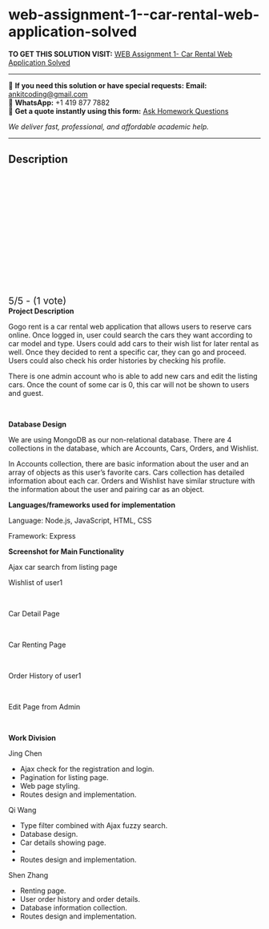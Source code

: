 # web-assignment-1--car-rental-web-application-solved
**TO GET THIS SOLUTION VISIT:** [WEB Assignment 1- Car Rental Web Application Solved](https://www.ankitcodinghub.com/product/web-assignment-1-car-rental-web-application-solved/)


---

📩 **If you need this solution or have special requests:** **Email:** ankitcoding@gmail.com  
📱 **WhatsApp:** +1 419 877 7882  
📄 **Get a quote instantly using this form:** [Ask Homework Questions](https://www.ankitcodinghub.com/services/ask-homework-questions/)

*We deliver fast, professional, and affordable academic help.*

---

<h2>Description</h2>



<div class="kk-star-ratings kksr-auto kksr-align-center kksr-valign-top" data-payload="{&quot;align&quot;:&quot;center&quot;,&quot;id&quot;:&quot;96515&quot;,&quot;slug&quot;:&quot;default&quot;,&quot;valign&quot;:&quot;top&quot;,&quot;ignore&quot;:&quot;&quot;,&quot;reference&quot;:&quot;auto&quot;,&quot;class&quot;:&quot;&quot;,&quot;count&quot;:&quot;1&quot;,&quot;legendonly&quot;:&quot;&quot;,&quot;readonly&quot;:&quot;&quot;,&quot;score&quot;:&quot;5&quot;,&quot;starsonly&quot;:&quot;&quot;,&quot;best&quot;:&quot;5&quot;,&quot;gap&quot;:&quot;4&quot;,&quot;greet&quot;:&quot;Rate this product&quot;,&quot;legend&quot;:&quot;5\/5 - (1 vote)&quot;,&quot;size&quot;:&quot;24&quot;,&quot;title&quot;:&quot;WEB Assignment 1- Car Rental Web Application Solved&quot;,&quot;width&quot;:&quot;138&quot;,&quot;_legend&quot;:&quot;{score}\/{best} - ({count} {votes})&quot;,&quot;font_factor&quot;:&quot;1.25&quot;}">

<div class="kksr-stars">

<div class="kksr-stars-inactive">
            <div class="kksr-star" data-star="1" style="padding-right: 4px">


<div class="kksr-icon" style="width: 24px; height: 24px;"></div>
        </div>
            <div class="kksr-star" data-star="2" style="padding-right: 4px">


<div class="kksr-icon" style="width: 24px; height: 24px;"></div>
        </div>
            <div class="kksr-star" data-star="3" style="padding-right: 4px">


<div class="kksr-icon" style="width: 24px; height: 24px;"></div>
        </div>
            <div class="kksr-star" data-star="4" style="padding-right: 4px">


<div class="kksr-icon" style="width: 24px; height: 24px;"></div>
        </div>
            <div class="kksr-star" data-star="5" style="padding-right: 4px">


<div class="kksr-icon" style="width: 24px; height: 24px;"></div>
        </div>
    </div>

<div class="kksr-stars-active" style="width: 138px;">
            <div class="kksr-star" style="padding-right: 4px">


<div class="kksr-icon" style="width: 24px; height: 24px;"></div>
        </div>
            <div class="kksr-star" style="padding-right: 4px">


<div class="kksr-icon" style="width: 24px; height: 24px;"></div>
        </div>
            <div class="kksr-star" style="padding-right: 4px">


<div class="kksr-icon" style="width: 24px; height: 24px;"></div>
        </div>
            <div class="kksr-star" style="padding-right: 4px">


<div class="kksr-icon" style="width: 24px; height: 24px;"></div>
        </div>
            <div class="kksr-star" style="padding-right: 4px">


<div class="kksr-icon" style="width: 24px; height: 24px;"></div>
        </div>
    </div>
</div>


<div class="kksr-legend" style="font-size: 19.2px;">
            5/5 - (1 vote)    </div>
    </div>
<strong>Project Description</strong>

Gogo rent is a car rental web application that allows users to reserve cars online. Once logged in, user could search the cars they want according to car model and type. Users could add cars to their wish list for later rental as well. Once they decided to rent a specific car, they can go and proceed. Users could also check his order histories by checking his profile.

There is one admin account who is able to add new cars and edit the listing cars. Once the count of some car is 0, this car will not be shown to users and guest.

&nbsp;

<strong>Database Design</strong>

We are using MongoDB as our non-relational database. There are 4 collections in the database, which are Accounts, Cars, Orders, and Wishlist.

In Accounts collection, there are basic information about the user and an array of objects as this user’s favorite cars. Cars collection has detailed information about each car. Orders and Wishlist have similar structure with the information about the user and pairing car as an object.

<strong>Languages/frameworks used for implementation</strong>

Language: Node.js, JavaScript, HTML, CSS

Framework: Express

<strong>Screenshot for Main Functionality</strong>

Ajax car search from listing page

Wishlist of user1

&nbsp;

Car Detail Page

&nbsp;

Car Renting Page

&nbsp;

Order History of user1

&nbsp;

Edit Page from Admin

&nbsp;

<strong>Work Division</strong>

Jing Chen

<ul>
<li>Ajax check for the registration and login.</li>
<li>Pagination for listing page.</li>
<li>Web page styling.</li>
<li>Routes design and implementation.</li>
</ul>
Qi Wang

<ul>
<li>Type filter combined with Ajax fuzzy search.</li>
<li>Database design.</li>
<li>Car details showing page.</li>
<li></li>
<li>Routes design and implementation.</li>
</ul>
Shen Zhang

<ul>
<li>Renting page.</li>
<li>User order history and order details.</li>
<li>Database information collection.</li>
<li>Routes design and implementation.</li>
</ul>
&nbsp;
